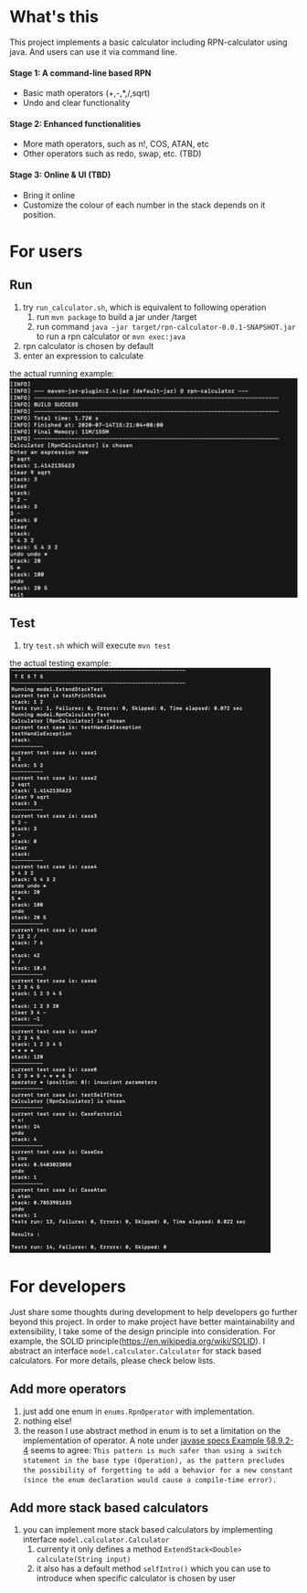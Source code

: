 # What's this
This project implements a basic calculator including RPN-calculator using java. And users can use it via command line.

#### Stage 1: A command-line based RPN
- Basic math operators (+,-,*,/,sqrt)
- Undo and clear functionality
 
#### Stage 2: Enhanced functionalities
- More math operators, such as n!, COS, ATAN, etc
- Other operators such as redo, swap, etc. (TBD)

#### Stage 3: Online & UI (TBD)
- Bring it online
- Customize the colour of each number in the stack depends on it position.

# For users

## Run
1. try ```run_calculator.sh```, which is equivalent to following operation
    1. run ```mvn package``` to build a jar under /target
    2. run command ```java -jar target/rpn-calculator-0.0.1-SNAPSHOT.jar```  to run a rpn calculator or ```mvn exec:java``` 
2. rpn calculator is chosen by default
3. enter an expression to calculate

the actual running example:
![](src/main/resources/image/run_example.png)

## Test
1. try ```test.sh``` which will execute ```mvn test```

the actual testing example:
![](src/main/resources/image/test_example.png)

# For developers
Just share some thoughts during development to help developers go further beyond this project. In order to make project have better maintainability and extensibility, I take some of the design principle into consideration.
For example, the SOLID principle(https://en.wikipedia.org/wiki/SOLID). I abstract an interface ```model.calculator.Calculator``` for stack based calculators. For more details, please check below lists.

## Add more operators
1. just add one enum in ```enums.RpnOperator``` with implementation.
2. nothing else!
3. the reason I use abstract method in enum is to set a limitation on the implementation of operator.
A note under [javase specs Example §8.9.2-4](https://docs.oracle.com/javase/specs/jls/se8/html/jls-8.html#jls-8.9.2)  seems to agree: ```This pattern is much safer than using a switch statement in the base type (Operation), as the pattern precludes the possibility of forgetting to add a behavior for a new constant (since the enum declaration would cause a compile-time error).``` 

## Add more stack based calculators
1. you can implement more stack based calculators by implementing interface ```model.calculator.Calculator``` 
    1. currenty it only defines a method ```ExtendStack<Double> calculate(String input)```
    2. it also has a default method ```selfIntro()``` which you can use to introduce when specific calculator is chosen by user
